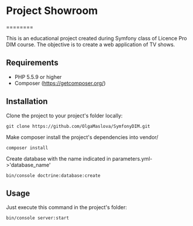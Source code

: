 # Project Showroom
========

This is an educational project created during Symfony class of Licence Pro DIM course. The objective is to create a web application of TV shows.

## Requirements
- PHP 5.5.9 or higher
- Composer (https://getcomposer.org/)

## Installation

Clone the project to your project's folder locally:

`git clone https://github.com/OlgaMaslova/SymfonyDIM.git`

Make composer install the project's dependencies into vendor/

`composer install`

Create database with the name indicated in parameters.yml->'database_name'

`bin/console doctrine:database:create`

## Usage

Just execute this command in the project's folder:

`bin/console server:start`
